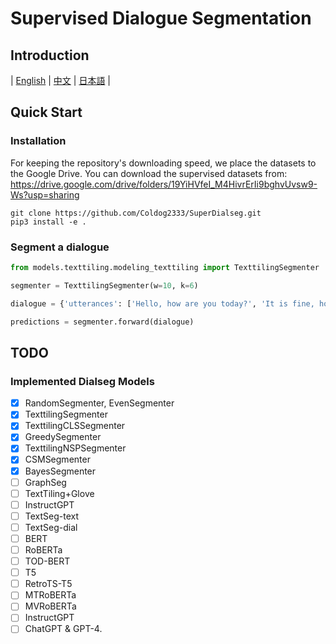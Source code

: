 # Supervised Dialogue Segmentation
## Introduction
| [English](README.md) | [中文](README-zh.md) | [日本語](README-jp.md) |

## Quick Start
### Installation
For keeping the repository's downloading speed, we place the datasets to the Google Drive.
You can download the supervised datasets from: https://drive.google.com/drive/folders/19YiHVfeI_M4HivrErIi9bghvUvsw9-Ws?usp=sharing

```shell
git clone https://github.com/Coldog2333/SuperDialseg.git
pip3 install -e .
```

### Segment a dialogue
```python
from models.texttiling.modeling_texttiling import TexttilingSegmenter

segmenter = TexttilingSegmenter(w=10, k=6)

dialogue = {'utterances': ['Hello, how are you today?', 'It is fine, how about you?', 'Yes, good. Do you know what is dialogue segmentation?', 'I dont know, can you explain to me?', 'Of course. It is ...']}

predictions = segmenter.forward(dialogue)
```

## TODO
### Implemented Dialseg Models
- [X] RandomSegmenter, EvenSegmenter
- [X] TexttilingSegmenter
- [X] TexttilingCLSSegmenter
- [X] GreedySegmenter
- [X] TexttilingNSPSegmenter
- [X] CSMSegmenter
- [X] BayesSegmenter
- [ ] GraphSeg
- [ ] TextTiling+Glove
- [ ] InstructGPT
- [ ] TextSeg-text
- [ ] TextSeg-dial
- [ ] BERT
- [ ] RoBERTa
- [ ] TOD-BERT
- [ ] T5
- [ ] RetroTS-T5
- [ ] MTRoBERTa
- [ ] MVRoBERTa
- [ ] InstructGPT
- [ ] ChatGPT & GPT-4.
